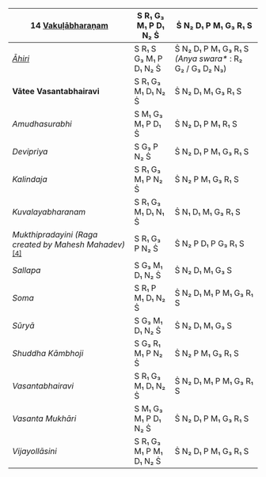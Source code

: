 | **14 [Vakuḷābharaṇam](https://en.wikipedia.org/wiki/Vakulabharanam "Vakulabharanam")**                                               | S R₁ G₃ M₁ P D₁ N₂ Ṡ    | Ṡ N₂ D₁ P M₁ G₃ R₁ S                                     |
| ------------------------------------------------------------------------------------------------------------------------------------ | ----------------------- | -------------------------------------------------------- |
| _[Āhiri](https://en.wikipedia.org/wiki/Ahiri "Ahiri")_                                                                               | S R₁ S G₃ M₁ P D₁ N₂ Ṡ  | Ṡ N₂ D₁ P M₁ G₃ R₁ S _(Anya swara\*_ : R₂ G₂ / G₃ D₂ N₃) |
| **Vātee Vasantabhairavi**                                                                                                            | S R₁ G₃ M₁ D₁ N₂ Ṡ      | Ṡ N₂ D₁ M₁ G₃ R₁ S                                       |
| _Amudhasurabhi_                                                                                                                      | S M₁ G₃ M₁ P D₁ Ṡ       | Ṡ N₂ D₁ P M₁ R₁ S                                        |
| _Devipriya_                                                                                                                          | S G₃ P N₂ Ṡ             | Ṡ N₂ D₁ P M₁ G₃ R₁ S                                     |
| _Kalindaja_                                                                                                                          | S R₁ G₃ M₁ P N₂ Ṡ       | Ṡ N₂ P M₁ G₃ R₁ S                                        |
| _Kuvalayabharanam_                                                                                                                   | S R₁ G₃ M₁ D₁ N₁ Ṡ      | Ṡ N₁ D₁ M₁ G₃ R₁ S                                       |
| _Mukthipradayini (Raga created by Mahesh Mahadev)_<sup>[[4]](https://en.wikipedia.org/wiki/List_of_Janya_ragas#cite_note-:0-4)</sup> | S R₁ G₃ P N₂ Ṡ          | Ṡ N₂ P D₁ P G₃ R₁ S                                      |
| _Sallapa_                                                                                                                            | S G₃ M₁ D₁ N₂ Ṡ         | Ṡ N₂ D₁ M₁ G₃ S                                          |
| _Soma_                                                                                                                               | S R₁ P M₁ D₁ N₂ Ṡ       | Ṡ N₂ D₁ M₁ P M₁ G₃ R₁ S                                  |
| _Sūryā_                                                                                                                              | S G₃ M₁ D₁ N₂ Ṡ         | Ṡ N₂ D₁ M₁ G₃ S                                          |
| _Shuddha Kāmbhoji_                                                                                                                   | S G₃ R₁ M₁ P N₂ Ṡ       | Ṡ N₂ P M₁ G₃ R₁ S                                        |
| _Vasantabhairavi_                                                                                                                    | S R₁ G₃ M₁ D₁ N₂ Ṡ      | Ṡ N₂ D₁ M₁ P M₁ G₃ R₁ S                                  |
| _Vasanta Mukhāri_                                                                                                                    | S M₁ G₃ M₁ P D₁ N₂ Ṡ    | Ṡ N₂ D₁ P M₁ G₃ R₁ S                                     |
| _Vijayollāsini_                                                                                                                      | S R₁ G₃ M₁ P M₁ D₁ N₂ Ṡ | Ṡ N₂ D₁ P M₁ G₃ R₁ S                                     |